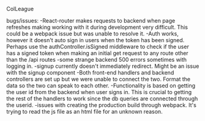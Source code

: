 ColLeague

bugs/issues:
-React-router makes requests to backend when page refreshes making working with it during development very difficult.  This could be a webpack issue but was unable to resolve it.
-Auth works, however it doesn't auto sign in users when the token has been signed.  Perhaps use the authController.isSigned middleware to check if the user has a signed token when making an initial get request to any route other than the /api routes
-some strange backend 500 errors sometimes with logging in.
-signup currently doesn't immediately redirect. Might be an issue with the signup component
-Both front-end handlers and backend controllers are set up but we were unable to connect the two.  Format the data so the two can speak to each other.
-Functionality is based on getting the user id from the backend when user signs in.  This is crucial to getting the rest of the handlers to work since the db queries are connected through the userid.
-issues with creating the production build through webpack. It's trying to read the js file as an html file for an unknown reason.